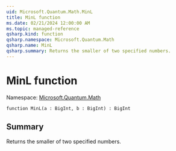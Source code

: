 ```yaml
---
uid: Microsoft.Quantum.Math.MinL
title: MinL function
ms.date: 02/21/2024 12:00:00 AM
ms.topic: managed-reference
qsharp.kind: function
qsharp.namespace: Microsoft.Quantum.Math
qsharp.name: MinL
qsharp.summary: Returns the smaller of two specified numbers.
---
```


# MinL function

Namespace: [Microsoft.Quantum.Math](xref:Microsoft.Quantum.Math)

```qsharp
function MinL(a : BigInt, b : BigInt) : BigInt
```

## Summary
Returns the smaller of two specified numbers.
